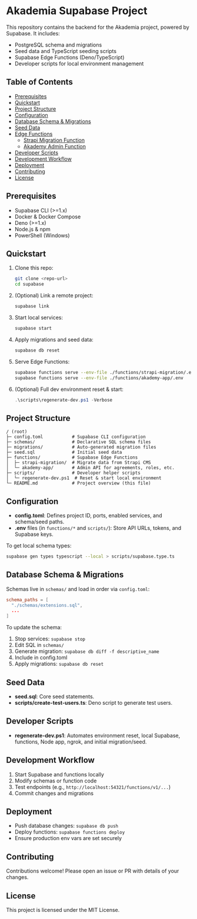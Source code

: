 # Akademia Supabase Project

This repository contains the backend for the Akademia project, powered by Supabase. It includes:

- PostgreSQL schema and migrations
- Seed data and TypeScript seeding scripts
- Supabase Edge Functions (Deno/TypeScript)
- Developer scripts for local environment management

## Table of Contents

- [Prerequisites](#prerequisites)
- [Quickstart](#quickstart)
- [Project Structure](#project-structure)
- [Configuration](#configuration)
- [Database Schema & Migrations](#database-schema--migrations)
- [Seed Data](#seed-data)
- [Edge Functions](#edge-functions)
  - [Strapi Migration Function](#strapi-migration-function)
  - [Akademy Admin Function](#akademy-admin-function)
- [Developer Scripts](#developer-scripts)
- [Development Workflow](#development-workflow)
- [Deployment](#deployment)
- [Contributing](#contributing)
- [License](#license)

## Prerequisites

- Supabase CLI (>=1.x)
- Docker & Docker Compose
- Deno (>=1.x)
- Node.js & npm
- PowerShell (Windows)

## Quickstart

1. Clone this repo:
   ```bash
   git clone <repo-url>
   cd supabase
   ```
2. (Optional) Link a remote project:
   ```bash
   supabase link
   ```
3. Start local services:
   ```bash
   supabase start
   ```
4. Apply migrations and seed data:
   ```bash
   supabase db reset
   ```
5. Serve Edge Functions:
   ```bash
   supabase functions serve --env-file ./functions/strapi-migration/.env
   supabase functions serve --env-file ./functions/akademy-app/.env
   ```
6. (Optional) Full dev environment reset & start:
   ```powershell
   .\scripts\regenerate-dev.ps1 -Verbose
   ```

## Project Structure

```
/ (root)
├─ config.toml           # Supabase CLI configuration
├─ schemas/              # Declarative SQL schema files
├─ migrations/           # Auto-generated migration files
├─ seed.sql              # Initial seed data
├─ functions/            # Supabase Edge Functions
│  ├─ strapi-migration/  # Migrate data from Strapi CMS
│  └─ akademy-app/       # Admin API for agreements, roles, etc.
├─ scripts/              # Developer helper scripts
│  └─ regenerate-dev.ps1  # Reset & start local environment
└─ README.md             # Project overview (this file)
```

## Configuration

- **config.toml**: Defines project ID, ports, enabled services, and schema/seed paths.
- **.env** files (in `functions/*` and `scripts/`): Store API URLs, tokens, and Supabase keys.

To get local schema types:

```bash
supabase gen types typescript --local > scripts/supabase.type.ts
```

## Database Schema & Migrations

Schemas live in `schemas/` and load in order via `config.toml`:

```toml
schema_paths = [
  "./schemas/extensions.sql",
  ...
]
```

To update the schema:
1. Stop services: `supabase stop`
2. Edit SQL in `schemas/`
3. Generate migration: `supabase db diff -f descriptive_name`
4. Include in config.toml
5. Apply migrations: `supabase db reset`

## Seed Data

- **seed.sql**: Core seed statements.
- **scripts/create-test-users.ts**: Deno script to generate test users.

## Developer Scripts

- **regenerate-dev.ps1**: Automates environment reset, local Supabase, functions, Node app, ngrok, and initial migration/seed.

## Development Workflow

1. Start Supabase and functions locally
2. Modify schemas or function code
3. Test endpoints (e.g., `http://localhost:54321/functions/v1/...`)
4. Commit changes and migrations

## Deployment

- Push database changes: `supabase db push`
- Deploy functions: `supabase functions deploy`
- Ensure production env vars are set securely

## Contributing

Contributions welcome! Please open an issue or PR with details of your changes.

## License

This project is licensed under the MIT License.
